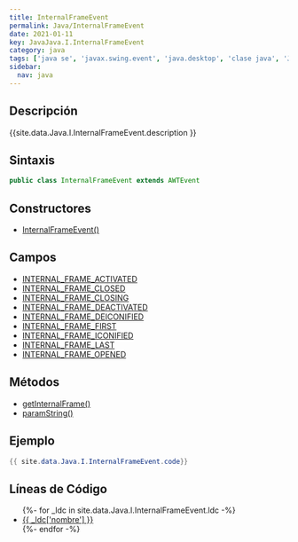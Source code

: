 ```yaml
---
title: InternalFrameEvent
permalink: Java/InternalFrameEvent
date: 2021-01-11
key: JavaJava.I.InternalFrameEvent
category: java
tags: ['java se', 'javax.swing.event', 'java.desktop', 'clase java', 'Java 1.0']
sidebar: 
  nav: java
---
```


## Descripción
{{site.data.Java.I.InternalFrameEvent.description }}

## Sintaxis
~~~java
public class InternalFrameEvent extends AWTEvent
~~~

## Constructores
* [InternalFrameEvent()](/Java/InternalFrameEvent/InternalFrameEvent/)

## Campos
* [INTERNAL_FRAME_ACTIVATED](/Java/InternalFrameEvent/INTERNAL_FRAME_ACTIVATED)
* [INTERNAL_FRAME_CLOSED](/Java/InternalFrameEvent/INTERNAL_FRAME_CLOSED)
* [INTERNAL_FRAME_CLOSING](/Java/InternalFrameEvent/INTERNAL_FRAME_CLOSING)
* [INTERNAL_FRAME_DEACTIVATED](/Java/InternalFrameEvent/INTERNAL_FRAME_DEACTIVATED)
* [INTERNAL_FRAME_DEICONIFIED](/Java/InternalFrameEvent/INTERNAL_FRAME_DEICONIFIED)
* [INTERNAL_FRAME_FIRST](/Java/InternalFrameEvent/INTERNAL_FRAME_FIRST)
* [INTERNAL_FRAME_ICONIFIED](/Java/InternalFrameEvent/INTERNAL_FRAME_ICONIFIED)
* [INTERNAL_FRAME_LAST](/Java/InternalFrameEvent/INTERNAL_FRAME_LAST)
* [INTERNAL_FRAME_OPENED](/Java/InternalFrameEvent/INTERNAL_FRAME_OPENED)

## Métodos
* [getInternalFrame()](/Java/InternalFrameEvent/getInternalFrame)
* [paramString()](/Java/InternalFrameEvent/paramString)

## Ejemplo
~~~java
{{ site.data.Java.I.InternalFrameEvent.code}}
~~~

## Líneas de Código
<ul>
{%- for _ldc in site.data.Java.I.InternalFrameEvent.ldc -%}
   <li>
       <a href="{{_ldc['url'] }}">{{ _ldc['nombre'] }}</a>
   </li>
{%- endfor -%}
</ul>
